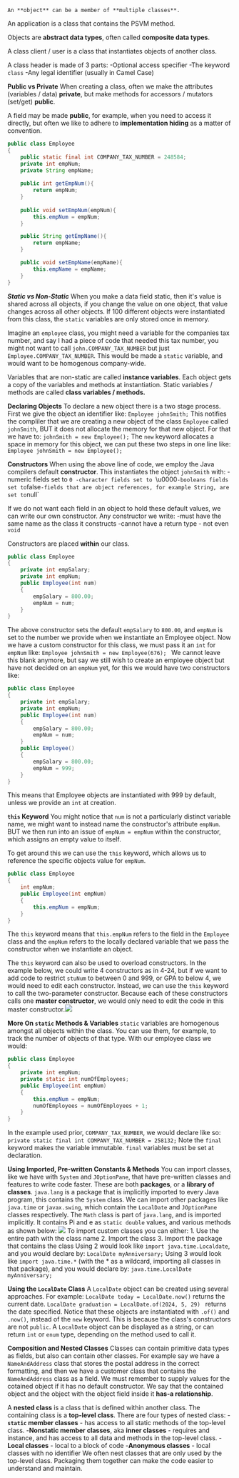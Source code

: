 	An **object** can be a member of **multiple classes**.

An application is a class that contains the PSVM method.

Objects are **abstract data types**, often called **composite data types**.

A class client / user is a class that instantiates objects of another class.

A class header is made of 3 parts:
	-Optional access specifier
	-The keyword `class`
	-Any legal identifier (usually in Camel Case)

**Public vs Private**
When creating a class, often we make the attributes (variables / data) **private**, but make methods for accessors / mutators (set/get) **public**.

A field may be made **public**, for example, when you need to access it directly, but often we like to adhere to **implementation hiding** as a matter of convention.

```java
public class Employee
{
	public static final int COMPANY_TAX_NUMBER = 248584;
	private int empNum;
	private String empName;
	
	public int getEmpNum(){
		return empNum;
	}
	
	public void setEmpNum(empNum){
		this.empNum = empNum;
	}

	public String getEmpName(){
		return empName;
	}

	public void setEmpName(empName){
		this.empName = empName;
	}
}
```

***Static vs Non-Static***
When you make a data field static, then it's value is shared across all objects, if you change the value on one object, that value changes across all other objects. If 100 different objects were instantiated from this class, the `static` variables are only stored once in memory.

Imagine an `employee` class, you might need a variable for the companies tax number, and say I had a piece of code that needed this tax number, you might not want to call  `john.COMPANY_TAX_NUMBER` but just `Employee.COMPANY_TAX_NUMBER`. This would be made a `static` variable, and would want to be homogenous company-wide. 

Variables that are non-static are called **instance variables**. Each object gets a copy of the variables and methods at instantiation. Static variables / methods are called **class variables / methods.**

**Declaring Objects**
To declare a new object there is a two stage process. First we give the object an identifier like: 
`Employee johnSmith;`
This notifies the compliler that we are creating a new object of the class `Employee` called `johnSmith`, BUT it does not allocate the memory for that new object. For that we have to:
`johnSmith = new Employee();`
The `new` keyword allocates a space in memory for this object, we can put these two steps in one line like:
`Employee johnSmith = new Employee();`

**Constructors**
When using the above line of code, we employ the Java compilers default **constructor**. This instantiates the object `johnSmith` with:
	-numeric fields set to `0
	-character fields set to `\\u0000`
	-booleans fields set to `false`
	-fields that are object references, for example String, are set to `null`
	
If we do not want each field in an object to hold these default values, we can write our own constructor. Any constructor we write:
	-must have the same name as the class it constructs
	-cannot have a return type - not even `void`
	
Constructors are placed **within** our class.

```java
public class Employee
{
	private int empSalary;
	private int empNum;
	public Employee(int num)
	{
		empSalary = 800.00;
		empNum = num;
	}
}
```
The above constructor sets the default `empSalary` to `800.00`, and `empNum` is set to the number we provide when we instantiate an Employee object. Now we have a custom constructor for this class, we must pass it an `int` for `empNum` like: 
`Employee johnSmith = new Employee(676);
`
We cannot leave this blank anymore, but say we still wish to create an employee object but have not decided on an `empNum` yet, for this we would have two constructors like:
```java
public class Employee
{
	private int empSalary;
	private int empNum;
	public Employee(int num)
	{
		empSalary = 800.00;
		empNum = num;
	}
	public Employee()
	{
		empSalary = 800.00;
		empNum = 999;
	}
}
```

This means that Employee objects are instantiated with 999 by default, unless we provide an `int` at creation. 

**`this` Keyword**
You might notice that `num` is not a particularly distinct variable name, we might want to instead name the constructor's attribute `empNum`. BUT we then run into an issue of `empNum = empNum` within the constructor, which assigns an empty value to itself. 

To get around this we can use the `this` keyword, which allows us to reference the specific objects value for `empNum`.
```java
public class Employee
{
	int empNum;
	public Employee(int empNum)
	{
		this.empNum = empNum;
	}
}
```

The `this` keyword means that `this.empNum` refers to the field in the `Employee` class and the `empNum` refers to the locally declared variable that we pass the constructor when we instantiate an object.

The `this` keyword can also be used to overload constructors. In the example below, we could write 4 constructors as in 4-24, but if we want to add code to restrict `stuNum` to between 0 and 999, or GPA to below 4, we would need to edit each constructor. Instead, we can use the `this` keyword to call the two-parameter constructor. Because each of these constructors calls one **master constructor**, we would only need to edit the code in this master constructor.![](Images/Pasted%20image%2020221014225538.png)

**More On `static` Methods & Variables**
`static` variables are homogenous amongst all objects within the class. You can use them, for example, to track the number of objects of that type. With our employee class we would:
```java
public class Employee
{
	private int empNum;
	private static int numOfEmployees;
	public Employee(int empNum)
	{
		this.empNum = empNum;
		numOfEmployees = numOfEmployees + 1;
	}
}
```

In the example used prior, `COMPANY_TAX_NUMBER`, we would declare like so:
`private static final int COMPANY_TAX_NUMBER = 258132;`
Note the `final` keyword makes the variable immutable. `final` variables must be set at declaration.

**Using Imported, Pre-written Constants & Methods**
You can import classes, like we have with `System` and `JOptionPane`, that have pre-written classes and features to write code faster. These are both **packages**, or a **library of classes**. `java.lang` is a package that is implicitly imported to every Java program, this contains the `System` class. We can import other packages like `java.time` or `javax.swing`, which contain the `LocalDate` and `JOptionPane` classes respectively.
The `Math` class is part of `java.lang`, and is imported implicitly. It contains Pi and e as `static double` values, and various methods as shown below:
![](Images/Pasted%20image%2020221015005410.png)
To import custom classes you can either:
	1. Use the entire path with the class name
	2. Import the class
	3. Import the package that contains the class
Using 2 would look like `import java.time.Localdate`, and you would declare by:
`LocalDate myAnniversary;`
Using 3 would look like `import java.time.*` (with the * as a wildcard, importing all classes in that package), and you would declare by:
`java.time.LocalDate myAnniversary;` 

**Using the `LocalDate` Class**
A `LocalDate` object can be created using several approaches. For example:
	`LocalDate today = LocalDate.now()` returns the current date.
	`LocalDate graduation = LocalDate.of(2024, 5, 29) ` returns the date specified.
Notice that these objects are instantiated with `.of()` and `.now()`, instead of the `new` keyword. This is because the class's constructors are not `public`.
A `LocalDate` object can be displayed as a string, or can return `int` or `enum` type, depending on the method used to call it.

**Composition and Nested Classes**
Classes can contain primitive data types as fields, but also can contain other classes. For example say we have a `NameAndAddress` class that stores the postal address in the correct formatting, and then we have a customer class that contains the `NameAndAddress` class as a field. We must remember to supply values for the cotained object if it has no default constructor. We say that the contained object and the object with the object field inside it **has-a relationship**.

A **nested class** is a class that is defined within another class. The containing class is a **top-level class**. There are four types of nested class:
	-**`static` member classes** - has access to all static methods of the top-level class.
	-**Nonstatic member classes**, aka **inner classes** - requires and instance, and has access to all data and methods in the top-level class.
	-**Local classes** - local to a block of code
	-**Anonymous classes** - local classes with no identifier
We often nest classes that are only used by the top-level class. Packaging them together can make the code easier to understand and maintain.
